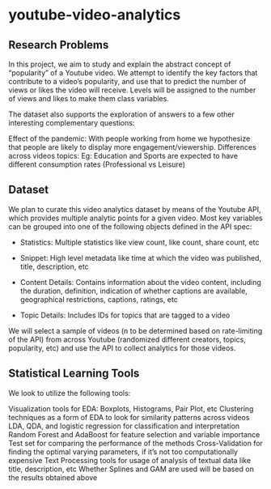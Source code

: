 # youtube-video-analytics
## Research Problems

In this project, we aim to study and explain the abstract concept of “popularity” of a Youtube video. We attempt to identify the key factors that contribute to a video’s popularity, and use that to predict the number of views or likes the video will receive. Levels will be assigned to the number of views and likes to make them class variables.

The dataset also supports the exploration of answers to a few other interesting complementary questions:

Effect of the pandemic: With people working from home we hypothesize that people are likely to display more engagement/viewership.
Differences across videos topics: Eg: Education and Sports are expected to have different consumption rates (Professional vs Leisure)

## Dataset

We plan to curate this video analytics dataset by means of the Youtube API, which provides multiple analytic points for a given video. Most key variables can be grouped into one of the following objects defined in the API spec:

* Statistics: Multiple statistics like view count, like count, share count, etc

* Snippet: High level metadata like time at which the video was published, title, description, etc

* Content Details: Contains information about the video content, including the duration, definition, indication of whether captions are available, geographical restrictions, captions, ratings, etc

* Topic Details: Includes IDs for topics that are tagged to a video


We will select a sample of videos (n to be determined based on rate-limiting of the API) from across Youtube (randomized different creators, topics, popularity, etc) and use the API to collect analytics for those videos.

## Statistical Learning Tools

We look to utilize the following tools:

Visualization tools for EDA: Boxplots, Histograms, Pair Plot, etc
Clustering techniques as a form of EDA to look for similarity patterns across videos
LDA, QDA, and logistic regression for classification and interpretation
Random Forest and AdaBoost for feature selection and variable importance
Test set for comparing the performance of the methods
Cross-Validation for finding the optimal varying parameters, if it’s not too computationally expensive
Text Processing tools for usage of analysis of textual data like title, description, etc
Whether Splines and GAM are used will be based on the results obtained above

